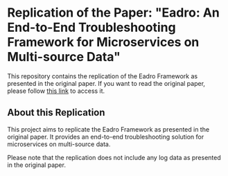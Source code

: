 # Replication of the Paper: "Eadro: An End-to-End Troubleshooting Framework for Microservices on Multi-source Data"

This repository contains the replication of the Eadro Framework as presented in the original paper. If you want to read the original paper, please follow [this link](https://arxiv.org/abs/2302.05092) to access it.

## About this Replication

This project aims to replicate the Eadro Framework as presented in the original paper. It provides an end-to-end troubleshooting solution for microservices on multi-source data.

Please note that the replication does not include any log data as presented in the original paper.